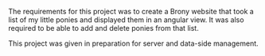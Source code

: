 The requirements for this project was to create a Brony website that took a list of my little ponies and displayed them in an angular view. It was also required to be able to add and delete ponies from that list.

This project was given in preparation for server and data-side management.
